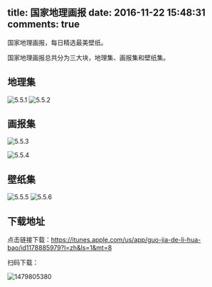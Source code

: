 title: 国家地理画报
date: 2016-11-22 15:48:31
comments: true
---

国家地理画报，每日精选最美壁纸。

国家地理画报总共分为三大块，地理集、画报集和壁纸集。

## 地理集
![5.5.1](http://7xooko.com1.z0.glb.clouddn.com/2016-11-22-5.5.1.png)
![5.5.2](http://7xooko.com1.z0.glb.clouddn.com/2016-11-22-5.5.2.png)

## 画报集
![5.5.3](http://7xooko.com1.z0.glb.clouddn.com/2016-11-22-5.5.3.png)

![5.5.4](http://7xooko.com1.z0.glb.clouddn.com/2016-11-22-5.5.4.png)

## 壁纸集
![5.5.5](http://7xooko.com1.z0.glb.clouddn.com/2016-11-22-5.5.5.png)
![5.5.6](http://7xooko.com1.z0.glb.clouddn.com/2016-11-22-5.5.6.png)

## 下载地址

点击链接下载：<https://itunes.apple.com/us/app/guo-jia-de-li-hua-bao/id1178885979?l=zh&ls=1&mt=8>

扫码下载：

![1479805380](http://7xooko.com1.z0.glb.clouddn.com/2016-11-22-1479805380.png)



